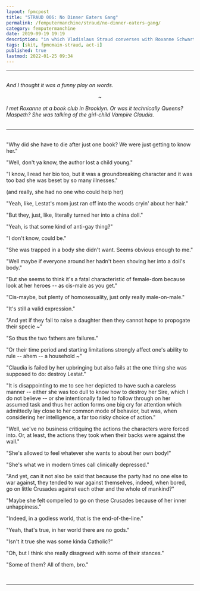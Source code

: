 ```yaml
---
layout: fpmcpost
title: "STRAUD 006: No Dinner Eaters Gang"
permalink: /femputermanchine/straud/no-dinner-eaters-gang/
category: femputermanchine
date: 2019-09-19 19:19
description: "in which Vladislaus Straud converses with Roxanne Schwartz and her book club"
tags: [skit, fpmcmain-straud, act-i]
published: true
lastmod: 2022-01-25 09:34
---
```

[//]: # (  1/25/22  -added)

*****
<br><i>And I thought it was a funny play on words.</i>

<center>~</center>

<i>I met Roxanne at a book club in Brooklyn. Or was it technically Queens? Maspeth? She was talking of the girl-child Vampire Claudia.</i>
<br><br>

*****
<br>"Why did she have to die after just one book? We were just getting to know her."

"Well, don't ya know, the author lost a child young."

"I know, I read her bio too, but it was a groundbreaking character and it was too bad she was beset by so many illnesses."

(and really, she had no one who could help her)

"Yeah, like, Lestat's mom just ran off into the woods cryin' about her hair."

"But they, just, like, literally turned her into a china doll."

"Yeah, is that some kind of anti-gay thing?"

"I don't know, could be."

"She was trapped in a body she didn't want. Seems obvious enough to me."

"Well maybe if everyone around her hadn't been shoving her into a doll's body."

"But she seems to think it's a fatal characteristic of female-dom because look at her heroes -- as cis-male as you get."

"Cis-maybe, but plenty of homosexuality, just only really male-on-male."

"It's still a valid expression."

"And yet if they fail to raise a daughter then they cannot hope to propogate their specie ~"

"So thus the two fathers are failures."

"Or their time period and starting limitations strongly affect one's ability to rule -- ahem -- a household ~"

"Claudia is failed by her upbringing but also fails at the one thing she was supposed to do: destroy Lestat."

"It is disappointing to me to see her depicted to have such a careless manner -- either she was too dull to know how to destroy her Sire, which I do not believe -- or she intentionally failed to follow through on her assumed task and thus her action forms one big cry for attention which admittedly lay close to her common mode of behavior, but was, when considering her intelligence, a far too risky choice of action."

"Well, we've no business critiquing the actions the characters were forced into. Or, at least, the actions they took when their backs were against the wall."

"She's allowed to feel whatever she wants to about her own body!"

"She's what we in modern times call clinically depressed."

"And yet, can it not also be said that because the party had no one else to war against, they tended to war against themselves, indeed, when bored, go on little Crusades against each other and the whole of mankind?"

"Maybe she felt compelled to go on these Crusades because of her inner unhappiness."

"Indeed, in a godless world, that is the end-of-the-line."

"Yeah, that's true, in her world there are no gods."

"Isn't it true she was some kinda Catholic?"

"Oh, but I think she really disagreed with some of their stances."

"Some of them? All of them, bro."

<br>

*****

